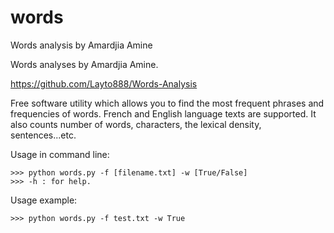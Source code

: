 # words
Words analysis by Amardjia Amine

Words analyses by Amardjia Amine.

https://github.com/Layto888/Words-Analysis

Free software utility which allows you to find the most frequent phrases
and frequencies of words. French and English language texts are supported.
It also counts number of words, characters, the lexical density,
sentences...etc.

Usage in command line:
```dos
>>> python words.py -f [filename.txt] -w [True/False]
>>> -h : for help.
```
Usage example:
```dos
>>> python words.py -f test.txt -w True
```
